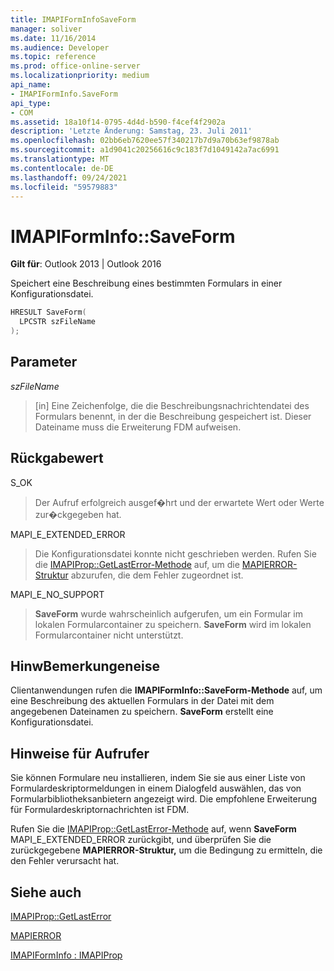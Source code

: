 ```yaml
---
title: IMAPIFormInfoSaveForm
manager: soliver
ms.date: 11/16/2014
ms.audience: Developer
ms.topic: reference
ms.prod: office-online-server
ms.localizationpriority: medium
api_name:
- IMAPIFormInfo.SaveForm
api_type:
- COM
ms.assetid: 18a10f14-0795-4d4d-b590-f4cef4f2902a
description: 'Letzte Änderung: Samstag, 23. Juli 2011'
ms.openlocfilehash: 02bb6eb7620ee57f340217b7d9a70b63ef9878ab
ms.sourcegitcommit: a1d9041c20256616c9c183f7d1049142a7ac6991
ms.translationtype: MT
ms.contentlocale: de-DE
ms.lasthandoff: 09/24/2021
ms.locfileid: "59579883"
---
```

# <a name="imapiforminfosaveform"></a>IMAPIFormInfo::SaveForm

  
  
**Gilt für**: Outlook 2013 | Outlook 2016 
  
Speichert eine Beschreibung eines bestimmten Formulars in einer Konfigurationsdatei.
  
```cpp
HRESULT SaveForm(
  LPCSTR szFileName
);
```

## <a name="parameters"></a>Parameter

 _szFileName_
  
> [in] Eine Zeichenfolge, die die Beschreibungsnachrichtendatei des Formulars benennt, in der die Beschreibung gespeichert ist. Dieser Dateiname muss die Erweiterung FDM aufweisen.
    
## <a name="return-value"></a>Rückgabewert

S_OK 
  
> Der Aufruf erfolgreich ausgef�hrt und der erwartete Wert oder Werte zur�ckgegeben hat.
    
MAPI_E_EXTENDED_ERROR 
  
> Die Konfigurationsdatei konnte nicht geschrieben werden. Rufen Sie die [IMAPIProp::GetLastError-Methode](imapiprop-getlasterror.md) auf, um die [MAPIERROR-Struktur](mapierror.md) abzurufen, die dem Fehler zugeordnet ist. 
    
MAPI_E_NO_SUPPORT 
  
> **SaveForm** wurde wahrscheinlich aufgerufen, um ein Formular im lokalen Formularcontainer zu speichern. **SaveForm** wird im lokalen Formularcontainer nicht unterstützt. 
    
## <a name="remarks"></a>HinwBemerkungeneise

Clientanwendungen rufen die **IMAPIFormInfo::SaveForm-Methode** auf, um eine Beschreibung des aktuellen Formulars in der Datei mit dem angegebenen Dateinamen zu speichern. **SaveForm** erstellt eine Konfigurationsdatei. 
  
## <a name="notes-to-callers"></a>Hinweise für Aufrufer

Sie können Formulare neu installieren, indem Sie sie aus einer Liste von Formulardeskriptormeldungen in einem Dialogfeld auswählen, das von Formularbibliotheksanbietern angezeigt wird. Die empfohlene Erweiterung für Formulardeskriptornachrichten ist FDM.
  
Rufen Sie die [IMAPIProp::GetLastError-Methode](imapiprop-getlasterror.md) auf, wenn **SaveForm** MAPI_E_EXTENDED_ERROR zurückgibt, und überprüfen Sie die zurückgegebene **MAPIERROR-Struktur,** um die Bedingung zu ermitteln, die den Fehler verursacht hat. 
  
## <a name="see-also"></a>Siehe auch



[IMAPIProp::GetLastError](imapiprop-getlasterror.md)
  
[MAPIERROR](mapierror.md)
  
[IMAPIFormInfo : IMAPIProp](imapiforminfoimapiprop.md)


